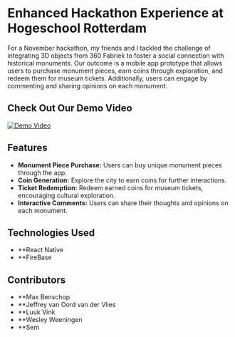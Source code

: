 # Enhanced Hackathon Experience at Hogeschool Rotterdam

For a November hackathon, my friends and I tackled the challenge of integrating 3D objects from 360 Fabriek to foster a social connection with historical monuments. Our outcome is a mobile app prototype that allows users to purchase monument pieces, earn coins through exploration, and redeem them for museum tickets. Additionally, users can engage by commenting and sharing opinions on each monument.

## Check Out Our Demo Video

[![Demo Video](https://i.stack.imgur.com/Vp2cE.png)](https://youtu.be/qJKYJixlgzA)

## Features
- **Monument Piece Purchase:** Users can buy unique monument pieces through the app.
- **Coin Generation:** Explore the city to earn coins for further interactions.
- **Ticket Redemption:** Redeem earned coins for museum tickets, encouraging cultural exploration.
- **Interactive Comments:** Users can share their thoughts and opinions on each monument.
  
## Technologies Used
- **React Native
- **FireBase


## Contributors
- **Max Benschop
- **Jeffrey van Oord van der Vlies
- **Luuk Vink
- **Wesley Weeningen
- **Sem
